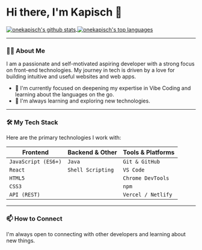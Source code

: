 # Hi there, I'm Kapisch 👋

<a href="https://github.com/onekapisch">
  <img align="center" src="https://github-readme-stats.vercel.app/api?username=onekapisch&show_icons=true&theme=dracula&line_height=27" alt="onekapisch's github stats"/>
</a>
<a href="https://github.com/onekapisch">
  <img align="center" src="https://github-readme-stats.vercel.app/api/top-langs/?username=onekapisch&layout=compact&theme=dracula" alt="onekapisch's top languages"/>
</a>

---

### 👨‍💻 About Me

I am a passionate and self-motivated aspiring developer with a strong focus on front-end technologies. My journey in tech is driven by a love for building intuitive and useful websites and web apps.

- 🚀 I'm currently focused on deepening my expertise in Vibe Coding and learning about the languages on the go.
- 🌱 I'm always learning and exploring new technologies.


---

### 🛠️ My Tech Stack

Here are the primary technologies I work with:

| Frontend         | Backend & Other      | Tools & Platforms      |
| ---------------- | -------------------- | ---------------------- |
| `JavaScript (ES6+)` | `Java`             | `Git & GitHub`         |
| `React`            | `Shell Scripting`    | `VS Code`              |
| `HTML5`            |                      | `Chrome DevTools`      |
| `CSS3`             |                      | `npm`                  |
| `API (REST)`       |                      | `Vercel / Netlify`     |


---

### 📫 How to Connect

I'm always open to connecting with other developers and learning about new things.

